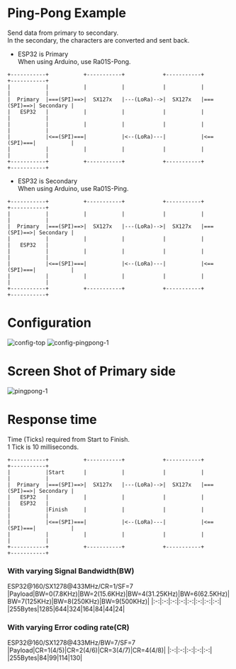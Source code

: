 # Ping-Pong Example   
Send data from primary to secondary.   
In the secondary, the characters are converted and sent back.   

- ESP32 is Primary   
When using Arduino, use Ra01S-Pong.   
```
+-----------+           +-----------+            +-----------+           +-----------+
|           |           |           |            |           |           |           |
|  Primary  |===(SPI)==>|  SX127x   |---(LoRa)-->|  SX127x   |===(SPI)==>| Secondary |
|   ESP32   |           |           |            |           |           |           |
|           |           |           |            |           |           |           |
|           |<==(SPI)===|           |<--(LoRa)---|           |<==(SPI)===|           |
|           |           |           |            |           |           |           |
+-----------+           +-----------+            +-----------+           +-----------+
```

- ESP32 is Secondary   
When using Arduino, use Ra01S-Ping.   
```
+-----------+           +-----------+            +-----------+           +-----------+
|           |           |           |            |           |           |           |
|  Primary  |===(SPI)==>|  SX127x   |---(LoRa)-->|  SX127x   |===(SPI)==>| Secondary |
|           |           |           |            |           |           |   ESP32   |
|           |           |           |            |           |           |           |
|           |<==(SPI)===|           |<--(LoRa)---|           |<==(SPI)===|           |
|           |           |           |            |           |           |           |
+-----------+           +-----------+            +-----------+           +-----------+
```

# Configuration   
![config-top](https://user-images.githubusercontent.com/6020549/152316024-73f1aab9-fb2a-4729-8683-fbcdae3dcc71.jpg)
![config-pingpong-1](https://github.com/user-attachments/assets/c9b339cf-528a-4712-b32d-7d1da3d5521e)

# Screen Shot of Primary side   
![pingpong-1](https://user-images.githubusercontent.com/6020549/152316130-784d49eb-a5d9-4858-af54-0979af1948c0.jpg)

# Response time   
Time (Ticks) required from Start to Finish.   
1 Tick is 10 milliseconds.   
```
+-----------+           +-----------+            +-----------+           +-----------+
|           |Start      |           |            |           |           |           |
|  Primary  |===(SPI)==>|  SX127x   |---(LoRa)-->|  SX127x   |===(SPI)==>| Secondary |
|   ESP32   |           |           |            |           |           |   ESP32   |
|           |Finish     |           |            |           |           |           |
|           |<==(SPI)===|           |<--(LoRa)---|           |<==(SPI)===|           |
|           |           |           |            |           |           |           |
+-----------+           +-----------+            +-----------+           +-----------+
```

### With varying Signal Bandwidth(BW)   
ESP32@160/SX1278@433MHz/CR=1/SF=7   
|Payload|BW=0(7.8KHz)|BW=2(15.6KHz)|BW=4(31.25KHz)|BW=6(62.5KHz)|BW=7(125KHz)|BW=8(250KHz)|BW=9(500KHz)|
|:-:|:-:|:-:|:-:|:-:|:-:|:-:|:-:|
|255Bytes|1285|644|324|164|84|44|24|

### With varying Error coding rate(CR)   
ESP32@160/SX1278@433MHz/BW=7/SF=7   
|Payload|CR=1(4/5)|CR=2(4/6)|CR=3(4/7)|CR=4(4/8)|
|:-:|:-:|:-:|:-:|:-:|
|255Bytes|84|99|114|130|
